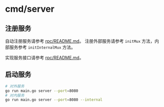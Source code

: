 # cmd/server

## 注册服务

自动注册服务请参考 [rpc/README.md](../../rpc/README.md#自动注册)。
注册外部服务请参考 `initMux` 方法，内部服务参考 `initInternalMux` 方法。

实现服务接口请参考 [rpc/README.md](../../rpc/README.md)。

## 启动服务

```bash
# 对外服务
go run main.go server --port=8080
# 对内服务
go run main.go server --port=8080 --internal
```
